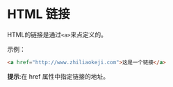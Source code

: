 # HTML 链接

HTML的链接是通过`<a>`来点定义的。

示例：

```html
<a href="http://www.zhiliaokeji.com">这是一个链接</a>
```

**提示**:在 href 属性中指定链接的地址。
